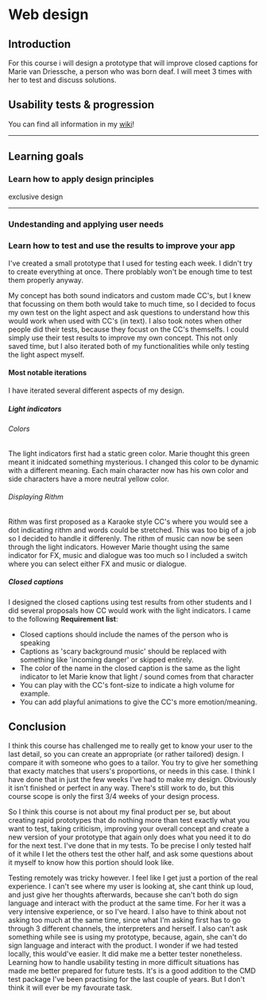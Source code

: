 # Web design
## Introduction
For this course i will design a prototype that will improve closed captions for Marie van Driessche, a person who was born deaf. I will meet 3 times with her to test and discuss solutions.

## Usability tests & progression
You can find all information in my [wiki](https://github.com/SqueezyDough/web-design-1920/wiki/Usability-tests)!

------

## Learning goals
### Learn how to apply design principles
exclusive design

------

### Undestanding and applying user needs

### Learn how to test and use the results to improve your app
I've created a small prototype that I used for testing each week. I didn't try to create everything at once. There problably won't be enough time to test them properly anyway. 

My concept has both sound indicators and custom made CC's, but I knew that focussing on them both would take to much time, so I decided to focus my own test on the light aspect and ask questions to understand how this would work when used with CC's (in text). I also took notes when other people did their tests, because they focust on the CC's themselfs. I could simply use their test results to improve my own concept. This not only saved time, but I also iterated both of my functionalities while only testing the light aspect myself.

#### Most notable iterations
I have iterated several different aspects of my design.

##### Light indicators
###### Colors
The light indicators first had a static green color. Marie thought this green meant it inidcated something mysterious. I changed this color to be dynamic with a different meaning. Each main character now has his own color and side characters have a more neutral yellow color.

###### Displaying Rithm
Rithm was first proposed as a Karaoke style CC's where you would see a dot indicating rithm and words could be stretched. This was too big of a job so I decided to handle it differenly. The rithm of music can now be seen through the light indicators. However Marie thought using the same indicator for FX, music and dialogue was too much so I included a switch where you can select either FX and music or dialogue.

##### Closed captions
I designed the closed captions using test results from other students and I did several proposals how CC would work with the light indicators. I came to the following **Requirement list**:
- Closed captions should include the names of the person who is speaking
- Captions as 'scary background music' should be replaced with something like 'incoming danger' or skipped entirely.
- The color of the name in the closed caption is the same as the light indicator to let Marie know that light / sound comes from that character
- You can play with the CC's font-size to indicate a high volume for example.
- You can add playful animations to give the CC's more emotion/meaning.

## Conclusion
I think this course has challenged me to really get to know your user to the last detail, so you can create an appropriate (or rather tailored) design. I compare it with someone who goes to a tailor. You try to give her something that exacty matches that users's proportions, or needs in this case. I think I have done that in just the few weeks I've had to make my design. Obviously it isn't finished or perfect in any way. There's still work to do, but this course scope is only the first 3/4 weeks of your design process. 

So I think this course is not about my final product per se, but about creating rapid prototypes that do nothing more than test exactly what you want to test, taking criticism, improving your overall concept and create a new version of your prototype that again only does what you need it to do for the next test. I've done that in my tests. To be precise I only tested half of it while I let the others test the other half, and ask some questions about it myself to know how this portion should look like.

Testing remotely was tricky however. I feel like I get just a portion of the real experience. I can't see where my user is looking at, she cant think up loud, and just give her thoughts afterwards, because she can't both do sign language and interact with the product at the same time. For her it was a very intensive experience, or so I've heard. I also have to think about not asking too much at the same time, since what I'm asking first has to go through 3 different channels, the interpreters and herself. I also can't ask something while see is using my prototype, because, again, she can't do sign language and interact with the product. I wonder if we had tested locally, this would've easier. It did make me a better tester nonetheless. Learning how to handle usability testing in more difficult situations has made me better prepared for future tests. It's is a good addition to the CMD test package I've been practising for the last couple of years. But I don't think it will ever be my favourate task.
